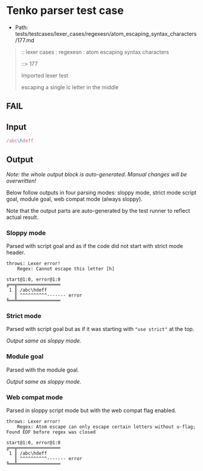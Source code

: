 # Tenko parser test case

- Path: tests/testcases/lexer_cases/regexesn/atom_escaping_syntax_characters/177.md

> :: lexer cases : regexesn : atom escaping syntax characters
>
> ::> 177
>
> Imported lexer test
>
> escaping a single lc letter in the middle

## FAIL

## Input

`````js
/abc\hdeff
`````

## Output

_Note: the whole output block is auto-generated. Manual changes will be overwritten!_

Below follow outputs in four parsing modes: sloppy mode, strict mode script goal, module goal, web compat mode (always sloppy).

Note that the output parts are auto-generated by the test runner to reflect actual result.

### Sloppy mode

Parsed with script goal and as if the code did not start with strict mode header.

`````
throws: Lexer error!
    Regex: Cannot escape this letter [h]

start@1:0, error@1:0
╔══╦════════════════
 1 ║ /abc\hdeff
   ║ ^^^^^^^^^^------- error
╚══╩════════════════

`````

### Strict mode

Parsed with script goal but as if it was starting with `"use strict"` at the top.

_Output same as sloppy mode._

### Module goal

Parsed with the module goal.

_Output same as sloppy mode._

### Web compat mode

Parsed in sloppy script mode but with the web compat flag enabled.

`````
throws: Lexer error!
    Regex: Atom escape can only escape certain letters without u-flag; Found EOF before regex was closed

start@1:0, error@1:0
╔══╦════════════════
 1 ║ /abc\hdeff
   ║ ^^^^^^^^^^------- error
╚══╩════════════════

`````


